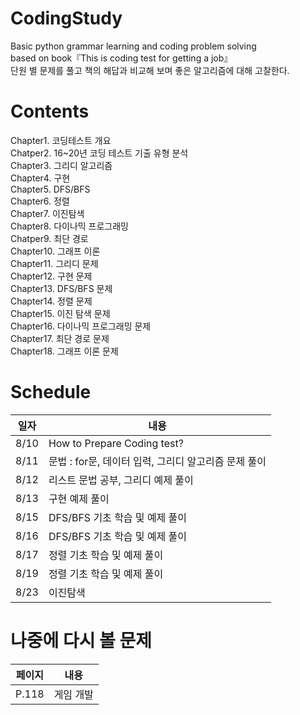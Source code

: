 # CodingStudy
Basic python grammar learning and coding problem solving  
based on book『This is coding test for getting a job』  
단원 별 문제를 풀고 책의 해답과 비교해 보며 좋은 알고리즘에 대해 고찰한다.

# Contents
Chapter1. 코딩테스트 개요  
Chatper2. 16~20년 코딩 테스트 기출 유형 분석  
Chapter3. 그리디 알고리즘  
Chapter4. 구현  
Chapter5. DFS/BFS  
Chapter6. 정렬  
Chapter7. 이진탐색  
Chapter8. 다이나믹 프로그래밍  
Chatper9. 최단 경로  
Chapter10. 그래프 이론  
Chapter11. 그리디 문제  
Chapter12. 구현 문제  
Chapter13. DFS/BFS 문제  
Chapter14. 정렬 문제  
Chapter15. 이진 탐색 문제  
Chapter16. 다이나믹 프로그래밍 문제  
Chapter17. 최단 경로 문제  
Chapter18. 그래프 이론 문제   

# Schedule
|일자|내용|
|---|---|
|8/10| How to Prepare Coding test?|
|8/11| 문법 : for문, 데이터 입력, 그리디 알고리즘 문제 풀이 |
|8/12| 리스트 문법 공부, 그리디 예제 풀이|
|8/13| 구현 예제 풀이|
|8/15| DFS/BFS 기초 학습 및 예제 풀이|
|8/16| DFS/BFS 기초 학습 및 예제 풀이|  
|8/17| 정렬 기초 학습 및 예제 풀이|
|8/19| 정렬 기초 학습 및 예제 풀이|
|8/23| 이진탐색|  

# 나중에 다시 볼 문제
|페이지|내용|
|---|---|
|P.118| 게임 개발|
